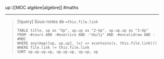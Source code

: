 up::[[MOC algèbre|algèbre]]
#maths

----

> [!query] Sous-notes de `=this.file.link`
> ```dataview
> TABLE title, up as "Up", up.up as "2-Up", up.up.up as "3-Up"
> FROM -#cours AND -#exercice AND -"daily" AND -#excalidraw AND -#MOC
> WHERE any(map([up, up.up], (x) => econtains(x, this.file.link)))
> WHERE file.link != this.file.link
> SORT up.up.up.up, up.up.up, up.up, up
> ```
